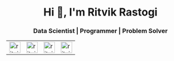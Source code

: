 <h1 align="center">Hi 👋, I'm Ritvik Rastogi</h1>
<h3 align="center">Data Scientist | Programmer | Problem Solver </h3>

<table align="center"><tr>
<td><a href="https://linkedin.com/in/ritvik-rastogi-003085153/" target="blank"><img align="center" src="https://cdn.jsdelivr.net/npm/simple-icons@3.0.1/icons/linkedin.svg" alt="ritvik-rastogi-003085153/" height="30" width="30" /></a></td>
<td><a href="https://kaggle.com/ritvik1909" target="blank"><img align="center" src="https://cdn.jsdelivr.net/npm/simple-icons@3.0.1/icons/kaggle.svg" alt="ritvik1909" height="30" width="30" /></a></td>
<td><a href="https://fb.com/ritvik.rastogi" target="blank"><img align="center" src="https://cdn.jsdelivr.net/npm/simple-icons@3.0.1/icons/facebook.svg" alt="ritvik.rastogi" height="30" width="30" /></a></td>
<td><a href="https://medium.com/@ritvik19" target="blank"><img align="center" src="https://cdn.jsdelivr.net/npm/simple-icons@3.0.1/icons/medium.svg" alt="ritvik19" height="30" width="30" /></a></td>
</tr></table>
